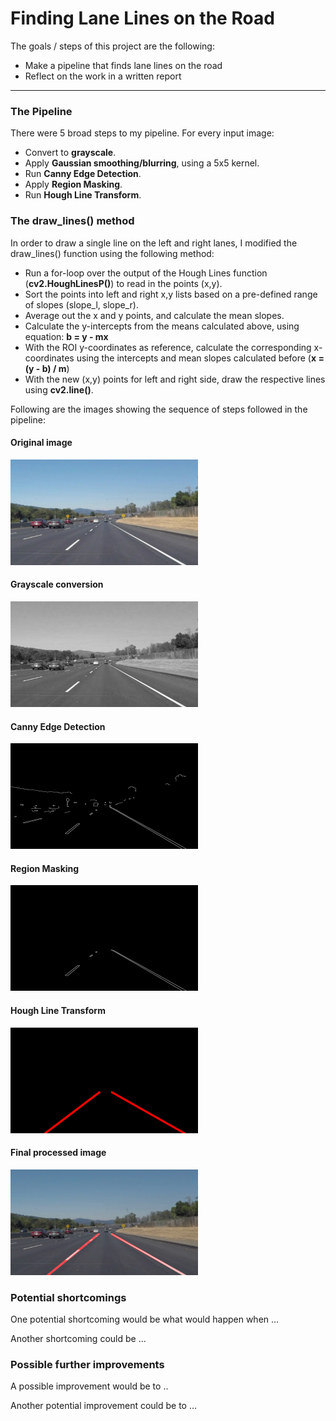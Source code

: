 # **Finding Lane Lines on the Road** 

The goals / steps of this project are the following:
* Make a pipeline that finds lane lines on the road
* Reflect on the work in a written report


[//]: # (Image References)

[image1]: ../resized_images/solidWhiteCurve1.jpg "Original"
[image2]: ../examples/grayscale.jpg "Grayscale"
[image3]: ../resized_images/solidWhiteCurve2.jpg "Canny detected lines"
[image4]: ../resized_images/solidWhiteCurve4.jpg "Region Masking"
[image5]: ../resized_images/solidWhiteCurve3.jpg "Hough Transform"
[image6]: ../resized_images/solidWhiteCurve5.jpg "Final image"

---

### The Pipeline

There were 5 broad steps to my pipeline. For every input image:

* Convert to **grayscale**.
* Apply **Gaussian smoothing/blurring**, using a 5x5 kernel.
* Run **Canny Edge Detection**.
* Apply **Region Masking**.
* Run **Hough Line Transform**.

### The draw_lines() method

In order to draw a single line on the left and right lanes, I modified the draw_lines() function using the following method:

* Run a for-loop over the output of the Hough Lines function (**cv2.HoughLinesP()**) to read in the points (x,y).
* Sort the points into left and right x,y lists based on a pre-defined range of slopes (slope_l, slope_r).
* Average out the x and y points, and calculate the mean slopes. 
* Calculate the y-intercepts from the means calculated above, using equation: **b = y - mx**
* With the ROI y-coordinates as reference, calculate the corresponding x-coordinates using the intercepts and mean slopes calculated before (**x = (y - b) / m**)
* With the new (x,y) points for left and right side, draw the respective lines using **cv2.line()**.

Following are the images showing the sequence of steps followed in the pipeline: 

#### Original image
![alt text][image1]

#### Grayscale conversion
![alt text][image2]

#### Canny Edge Detection
![alt text][image3]

#### Region Masking
![alt text][image4]

#### Hough Line Transform
![alt text][image5]

#### Final processed image
![alt text][image6]


### Potential shortcomings

One potential shortcoming would be what would happen when ... 

Another shortcoming could be ...


### Possible further improvements

A possible improvement would be to ..

Another potential improvement could be to ...

